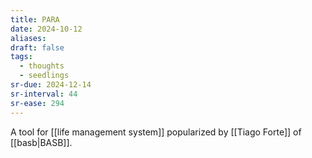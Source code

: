 ```yaml
---
title: PARA
date: 2024-10-12
aliases: 
draft: false
tags:
  - thoughts
  - seedlings
sr-due: 2024-12-14
sr-interval: 44
sr-ease: 294
---
```

A tool for [[life management system]] popularized by [[Tiago Forte]] of [[basb|BASB]].